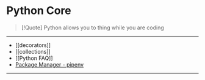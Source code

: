 # Python Core 

>[!Quote] Python allows you to thing while you are coding 

---

- [[decorators]]
- [[collections]]
- [[Python FAQ]]
- [Package Manager - pipenv](Package%20Manager%20-%20pipenv.md)

---
